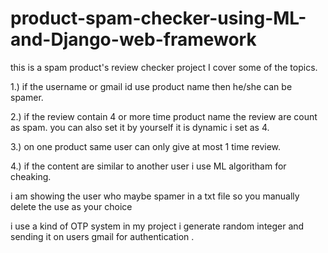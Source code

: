 # product-spam-checker-using-ML-and-Django-web-framework
this is a spam product's review checker project
I cover some of the topics.

1.) if the username or gmail id use product name then he/she can be spamer.

2.) if the review contain 4 or more time product name the review are count as spam. you can also set it by yourself it is dynamic i set as 4.

3.) on one product same user can only give at most 1 time review.

4.) if the content are similar to another user i use ML algoritham for cheaking. 

i am showing the user who maybe spamer in a txt file so you manually delete the use as your choice

i use a kind of OTP system in my project i generate random integer and sending it on users gmail for authentication .
